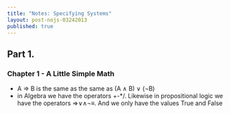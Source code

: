 ```yaml
---
title: "Notes: Specifying Systems"
layout: post-nojs-03242013
published: true
---
```




## Part 1.

### Chapter 1 - A Little Simple Math

- A ⇒ B is the same as the same as (A ∧ B) ∨ (¬B)
- in Algebra we have the operators +-*/. Likewise in propositional logic we have the operators ⇒∨∧¬≡. And we only have the values True and False
